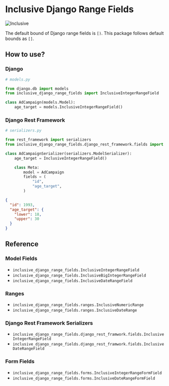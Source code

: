 # Inclusive Django Range Fields

![Inclusive](https://media.giphy.com/media/xUOwGdD7RGT4CTnUaY/giphy.gif "Inclusive")

The default bound of Django range fields is `[)`. This package follows default bounds as `[]`.

## How to use?

### Django

```python
# models.py

from django.db import models
from inclusive_django_range_fields import InclusiveIntegerRangeField

class AdCampaign(models.Model):
    age_target = models.InclusiveIntegerRangeField()
```

### Django Rest Framework

```python
# serializers.py

from rest_framework import serializers
from inclusive_django_range_fields.django_rest_framework.fields import InclusiveIntegerRangeField

class AdCampaignSerializer(serializers.ModelSerializer):
    age_target = InclusiveIntegerRangeField()

    class Meta:
        model = AdCampaign
        fields = (
            "id",
            "age_target",
        )
```

```json
{
  "id": 1993,
  "age_target": {
    "lower": 18,
    "upper": 30
  }
}
```

## Reference

### Model Fields

- `inclusive_django_range_fields.InclusiveIntegerRangeField`
- `inclusive_django_range_fields.InclusiveBigIntegerRangeField`
- `inclusive_django_range_fields.InclusiveDateRangeField`

### Ranges

- `inclusive_django_range_fields.ranges.InclusiveNumericRange`
- `inclusive_django_range_fields.ranges.InclusiveDateRange`


### Django Rest Framework Serializers

- `inclusive_django_range_fields.django_rest_framwork.fields.InclusiveIntegerRangeField`
- `inclusive_django_range_fields.django_rest_framwork.fields.InclusiveDateRangeField`


### Form Fields

- `inclusive_django_range_fields.forms.InclusiveIntegerRangeFormField`
- `inclusive_django_range_fields.forms.InclusiveDateRangeFormField`
